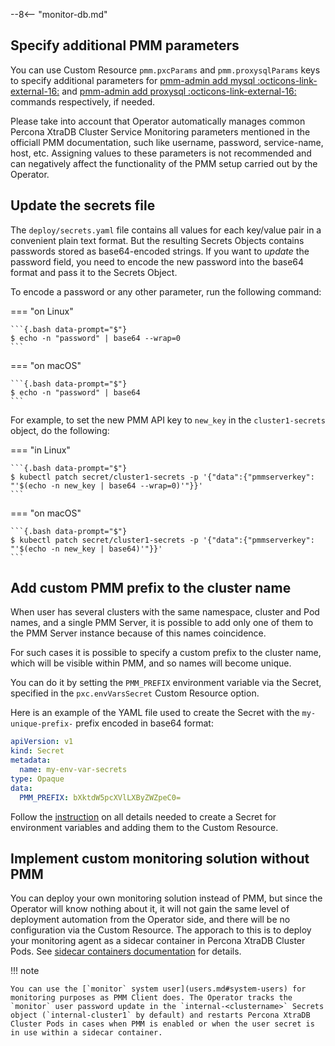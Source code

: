 --8<-- "monitor-db.md"

## Specify additional PMM parameters

You can use Custom Resource `pmm.pxcParams` and `pmm.proxysqlParams` keys to
specify additional parameters for [pmm-admin add mysql :octicons-link-external-16:](https://www.percona.com/doc/percona-monitoring-and-management/2.x/setting-up/client/mysql.html#adding-mysql-service-monitoring) and
[pmm-admin add proxysql :octicons-link-external-16:](https://www.percona.com/doc/percona-monitoring-and-management/2.x/setting-up/client/proxysql.html)
commands respectively, if needed.

Please take into account that Operator automatically manages common Percona
XtraDB Cluster Service Monitoring parameters mentioned in the officiall PMM
documentation, such like username, password, service-name, host, etc. Assigning
values to these parameters is not recommended and can negatively affect the
functionality of the PMM setup carried out by the Operator.

## Update the secrets file

The `deploy/secrets.yaml` file contains all values for each key/value pair in a
convenient plain text format. But the resulting Secrets Objects contains
passwords stored as base64-encoded strings. If you want to *update* the password
field, you need to encode the new password into the base64 format and pass it to
the Secrets Object.

To encode a password or any other parameter, run the following command:

=== "on Linux" 

    ```{.bash data-prompt="$"} 
    $ echo -n "password" | base64 --wrap=0
    ``` 

=== "on macOS" 

    ```{.bash data-prompt="$"} 
    $ echo -n "password" | base64
    ```

For example, to set the new PMM API key to `new_key` in the `cluster1-secrets`
object, do the following:

=== "in Linux"

    ```{.bash data-prompt="$"}
    $ kubectl patch secret/cluster1-secrets -p '{"data":{"pmmserverkey": "'$(echo -n new_key | base64 --wrap=0)'"}}'
    ```

=== "on macOS"

    ```{.bash data-prompt="$"}
    $ kubectl patch secret/cluster1-secrets -p '{"data":{"pmmserverkey": "'$(echo -n new_key | base64)'"}}'
    ```

## Add custom PMM prefix to the cluster name

When user has several clusters with the same namespace, cluster and Pod names,
and a single PMM Server, it is possible to add only one of them to the PMM
Server instance because of this names coincidence.

For such cases it is possible to specify a custom prefix to the cluster name,
which will be visible within PMM, and so names will become unique.

You can do it by setting the `PMM_PREFIX` environment variable via the Secret,
specified in the `pxc.envVarsSecret` Custom Resource option.

Here is an example of the YAML file used to create the Secret with the
`my-unique-prefix-` prefix encoded in base64 format:

```yaml
apiVersion: v1
kind: Secret
metadata:
  name: my-env-var-secrets
type: Opaque
data:
  PMM_PREFIX: bXktdW5pcXVlLXByZWZpeC0=
```

Follow the [instruction](containers-conf.md) on all details needed to create a
Secret for environment variables and adding them to the Custom Resource.

## Implement custom monitoring solution without PMM

You can deploy your own monitoring solution instead of PMM, but since the Operator will know nothing about it, it will not gain the same level of deployment automation from the Operator side, and there will be no configuration via the Custom Resource.
The apporach to this is to deploy your monitoring agent as a sidecar container in Percona XtraDB Cluster Pods. See [sidecar containers documentation](sidecar.md) for details.

!!! note

    You can use the [`monitor` system user](users.md#system-users) for monitoring purposes as PMM Client does. The Operator tracks the `monitor` user password update in the `internal-<clustername>` Secrets object (`internal-cluster1` by default) and restarts Percona XtraDB Cluster Pods in cases when PMM is enabled or when the user secret is in use within a sidecar container.
